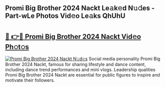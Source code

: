 ## Promi Big Brother 2024 Nackt Le𝚊k𝚎d N𝚞𝚍es - Part-wLe Photos Vid𝚎o Le𝚊ks QhUhU

# <h2><a href="http://fb3reli.evod.top/?m=Promi+Big+Brother+2024+Nackt">🔗 👉🔴 Promi Big Brother 2024 Nackt Vid𝚎o Ph𝚘t𝚘s</a></h2>

[![Promi Big Brother 2024 Nackt N𝚞d𝚎s](https://i.imgur.com/8V9OHl7.gif)](http://fb3reli.evod.top/?m=Promi+Big+Brother+2024+Nackt)
Social media personality Promi Big Brother 2024 Nackt, famous for sharing lifestyle and dance content, including dance trend performances and mini vlogs. Leadership qualities Promi Big Brother 2024 Nackt are essential for public figures to inspire and motivate their followers. 
